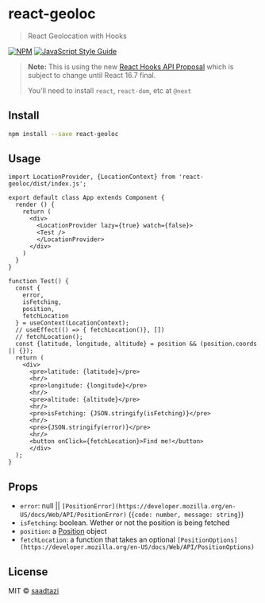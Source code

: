 # react-geoloc

> React Geolocation with Hooks

[![NPM](https://img.shields.io/npm/v/react-geoloc.svg)](https://www.npmjs.com/package/react-geoloc) [![JavaScript Style Guide](https://img.shields.io/badge/code_style-standard-brightgreen.svg)](https://standardjs.com)


> **Note:** This is using the new [React Hooks API Proposal](https://reactjs.org/docs/hooks-intro.html)
> which is subject to change until React 16.7 final.
>
> You'll need to install `react`, `react-dom`, etc at `@next`

## Install

```bash
npm install --save react-geoloc
```

## Usage

```tsx
import LocationProvider, {LocationContext} from 'react-geoloc/dist/index.js';

export default class App extends Component {
  render () {
    return (
      <div>
        <LocationProvider lazy={true} watch={false}>
        <Test />
        </LocationProvider>
      </div>
    )
  }
}

function Test() {
  const {
    error,
    isFetching,
    position,
    fetchLocation
  } = useContext(LocationContext);
  // useEffect(() => { fetchLocation()}, [])
  // fetchLocation();
  const {latitude, longitude, altitude} = position && (position.coords || {});
  return (
    <div>
      <pre>latitude: {latitude}</pre>
      <hr/>
      <pre>longitude: {longitude}</pre>
      <hr/>
      <pre>altitude: {altitude}</pre>
      <hr/>
      <pre>isFetching: {JSON.stringify(isFetching)}</pre>
      <hr/>
      <pre>{JSON.stringify(error)}</pre>
      <hr/>
      <button onClick={fetchLocation}>Find me!</button>
      </div>
  );
}
```

## Props

* `error`: null || `[PositionError](https://developer.mozilla.org/en-US/docs/Web/API/PositionError)` (`{code: number, message: string}`)
* `isFetching`: boolean. Wether or not the position is being fetched
* `position`: a [Position](https://developer.mozilla.org/en-US/docs/Web/API/Position) object
* `fetchLocation`: a function that takes an optional `[PositionOptions](https://developer.mozilla.org/en-US/docs/Web/API/PositionOptions)`

## License

MIT © [saadtazi](https://github.com/saadtazi)
